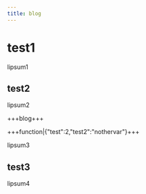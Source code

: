 ```yaml
---
title: blog
---
```


# test1
lipsum1

## test2
lipsum2

+++blog+++

+++function|{"test":2,"test2":"nothervar"}+++

lipsum3

## test3
lipsum4
